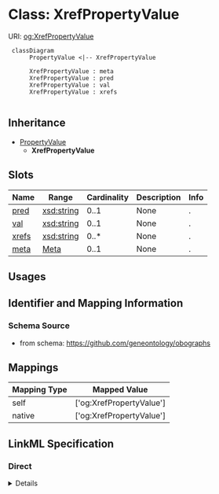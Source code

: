 # Class: XrefPropertyValue




URI: [og:XrefPropertyValue](https://github.com/geneontology/obographs/XrefPropertyValue)




```mermaid
 classDiagram
      PropertyValue <|-- XrefPropertyValue
      
      XrefPropertyValue : meta
      XrefPropertyValue : pred
      XrefPropertyValue : val
      XrefPropertyValue : xrefs
      

```





## Inheritance
* [PropertyValue](PropertyValue.md)
    * **XrefPropertyValue**



## Slots

| Name | Range | Cardinality | Description  | Info |
| ---  | --- | --- | --- | --- |
| [pred](pred.md) | [xsd:string](http://www.w3.org/2001/XMLSchema#string) | 0..1 | None  | . |
| [val](val.md) | [xsd:string](http://www.w3.org/2001/XMLSchema#string) | 0..1 | None  | . |
| [xrefs](xrefs.md) | [xsd:string](http://www.w3.org/2001/XMLSchema#string) | 0..* | None  | . |
| [meta](meta.md) | [Meta](Meta.md) | 0..1 | None  | . |


## Usages



## Identifier and Mapping Information







### Schema Source


* from schema: https://github.com/geneontology/obographs







## Mappings

| Mapping Type | Mapped Value |
| ---  | ---  |
| self | ['og:XrefPropertyValue'] |
| native | ['og:XrefPropertyValue'] |


## LinkML Specification

<!-- TODO: investigate https://stackoverflow.com/questions/37606292/how-to-create-tabbed-code-blocks-in-mkdocs-or-sphinx -->

### Direct

<details>
```yaml
name: XrefPropertyValue
from_schema: https://github.com/geneontology/obographs
is_a: PropertyValue

```
</details>

### Induced

<details>
```yaml
name: XrefPropertyValue
from_schema: https://github.com/geneontology/obographs
is_a: PropertyValue
attributes:
  pred:
    name: pred
    from_schema: https://github.com/geneontology/obographs
    alias: pred
    owner: XrefPropertyValue
    range: string
  val:
    name: val
    from_schema: https://github.com/geneontology/obographs
    alias: val
    owner: XrefPropertyValue
    range: string
  xrefs:
    name: xrefs
    from_schema: https://github.com/geneontology/obographs
    multivalued: true
    alias: xrefs
    owner: XrefPropertyValue
    range: string
  meta:
    name: meta
    from_schema: https://github.com/geneontology/obographs
    alias: meta
    owner: XrefPropertyValue
    range: Meta

```
</details>